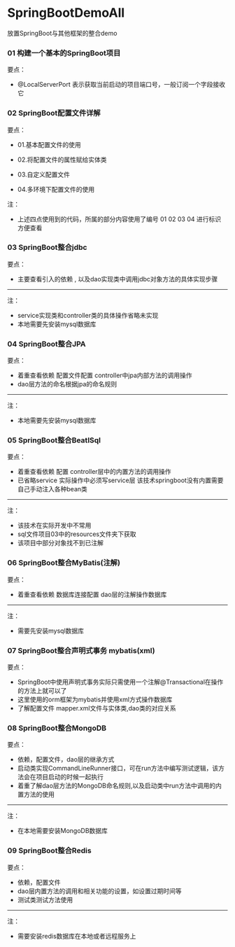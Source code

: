 # SpringBootDemoAll
放置SpringBoot与其他框架的整合demo

### 01 构建一个基本的SpringBoot项目
要点：
* @LocalServerPort 表示获取当前启动的项目端口号，一般订阅一个字段接收它

### 02 SpringBoot配置文件详解
要点：
* 01.基本配置文件的使用

* 02.将配置文件的属性赋给实体类

* 03.自定义配置文件

* 04.多环境下配置文件的使用


注：
* 上述四点使用到的代码，所属的部分内容使用了编号 01 02 03 04 进行标识  方便查看

### 03 SpringBoot整合jdbc
要点：
* 主要查看引入的依赖 , 以及dao实现类中调用jdbc对象方法的具体实现步骤
---
注：
* service实现类和controller类的具体操作省略未实现
* 本地需要先安装mysql数据库

### 04 SpringBoot整合JPA
要点：
* 着重查看依赖 配置文件配置 controller中jpa内部方法的调用操作
* dao层方法的命名根据jpa的命名规则
---
注：
* 本地需要先安装mysql数据库

### 05 SpringBoot整合BeatlSql
要点：
* 着重查看依赖 配置 controller层中的内置方法的调用操作  
* 已省略service 实际操作中必须写service层 该技术springboot没有内置需要自己手动注入各种bean类 
---
注：
* 该技术在实际开发中不常用
* sql文件项目03中的resources文件夹下获取
* 该项目中部分对象找不到已注解

### 06 SpringBoot整合MyBatis(注解)
要点：
* 着重查看依赖 数据库连接配置 dao层的注解操作数据库
---
注：
* 需要先安装mysql数据库

### 07 SpringBoot整合声明式事务 mybatis(xml)
要点：
* SpringBoot中使用声明式事务实际只需使用一个注解@Transactional在操作的方法上就可以了  
* 这里使用的orm框架为mybatis并使用xml方式操作数据库 
* 了解配置文件 mapper.xml文件与实体类,dao类的对应关系

### 08 SpringBoot整合MongoDB
要点：
* 依赖，配置文件，dao层的继承方式
* 启动类实现CommandLineRunner接口，可在run方法中编写测试逻辑，该方法会在项目启动的时候一起执行
* 着重了解dao层方法的MongoDB命名规则,以及启动类中run方法中调用的内置方法的使用
---
注：
* 在本地需要安装MongoDB数据库

### 09 SpringBoot整合Redis
要点：
* 依赖，配置文件
* dao层内置方法的调用和相关功能的设置，如设置过期时间等
* 测试类测试方法使用
---
注：
* 需要安装redis数据库在本地或者远程服务上
